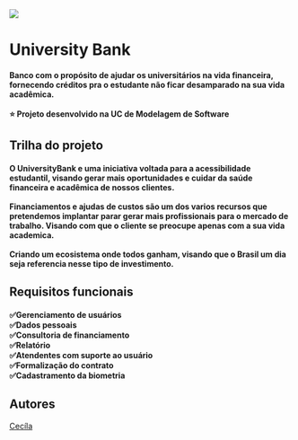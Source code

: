 
  <meta charset="utf-8"/>
  
  <img src= "https://user-images.githubusercontent.com/90344096/143773332-791f56fa-1c7c-4176-a8dd-3e8f4fdb7281.png"/>
  
  <h1>University Bank</h1>
  
  <h4>Banco com o propósito de ajudar os universitários na vida financeira, fornecendo créditos pra o estudante não ficar desamparado na sua vida acadêmica.<br><br>⭐ Projeto desenvolvido na UC de Modelagem de Software</h4>
  
  <h2>Trilha do projeto</h2>
  
  <h4>O UniversityBank e uma iniciativa voltada para a acessibilidade estudantil, visando gerar mais oportunidades e cuidar da saúde financeira e acadêmica de nossos clientes.<br><br>Financiamentos e ajudas de custos são um dos varios recursos que pretendemos implantar parar gerar mais profissionais para o mercado de trabalho. Visando com que o cliente se preocupe apenas com a sua vida academica.<br><br>Criando um ecosistema onde todos ganham, visando que o Brasil um dia seja referencia nesse tipo de investimento.</h4>
  
  <h2>Requisitos funcionais</h2>
  
  <h4>✅Gerenciamento de usuários<br>✅Dados pessoais<br>✅Consultoria de financiamento<br>✅Relatório<br>✅Atendentes com suporte ao usuário<br>✅Formalização do contrato<br>✅Cadastramento da biometria</h4>
  
  <h2>Autores</h2>
 
  <a href="https://github.com/Ceduda23">Cecíla

<!--<img src= "https://user-images.githubusercontent.com/90344096/143771913-e962e320-fc76-4326-9207-d37f990a8706.png"/>-->
<!--adicionar imagem-->

